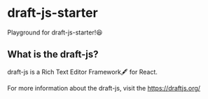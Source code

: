 # draft-js-starter

Playground for draft-js-starter!😆

## What is the draft-js?
draft-js is a Rich Text Editor Framework🖋 for React. 

For more information about the draft-js, visit the https://draftjs.org/
